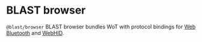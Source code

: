 # BLAST browser
`@blast/browser` BLAST browser bundles WoT with protocol bindings for [Web Bluetooth](https://webbluetoothcg.github.io/web-bluetooth/) and [WebHID](https://wicg.github.io/webhid/).
